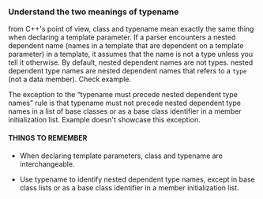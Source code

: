 ### Understand the two meanings of typename
from C++'s point of view, class and typename mean exactly the same thing when declaring a template parameter. If a parser encounters a nested dependent name (names in a template that are dependent on a template parameter) in a template, it assumes that the name is not a type unless you tell it otherwise. By default, nested dependent names are not types. nested dependent type names are nested dependent names that refers to a `type` (not a data member). Check example.

The exception to the “typename must precede nested dependent type names” rule is that typename must not precede nested dependent type names in a list of base classes or as a base class identifier in a member initialization list. Example doesn't showcase this exception. 
#### THINGS TO REMEMBER
* When declaring template parameters, class and typename are interchangeable.

* Use typename to identify nested dependent type names, except in base class lists or as a base class identifier in a member initialization list.
